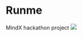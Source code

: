# Runme
MindX hackathon project
<img src=“https://raw.githubusercontent.com/duyanh14/Runme/main/Screenshot/1_welcome.png”>
